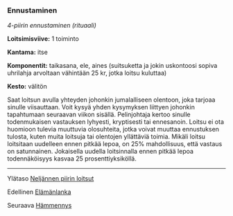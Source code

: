 ### Ennustaminen

*4-piirin ennustaminen (rituaali)*

**Loitsimisviive:** 1 toiminto

**Kantama:** itse

**Komponentit:** taikasana, ele, aines (suitsuketta ja jokin uskontoosi sopiva uhrilahja arvoltaan vähintään 25 kr, jotka loitsu kuluttaa)

**Kesto:** välitön

Saat loitsun avulla yhteyden johonkin jumalalliseen olentoon, joka tarjoaa sinulle viisauttaan. Voit kysyä yhden kysymyksen liittyen johonkin tapahtumaan seuraavan viikon sisällä. Pelinjohtaja kertoo sinulle todenmukaisen vastauksen lyhyesti, kryptisesti tai ennesanoin. Loitsu ei ota huomioon tulevia muuttuvia olosuhteita, jotka voivat muuttaa ennustuksen tulosta, kuten muita loitsuja tai olentojen yllättäviä toimia. Mikäli loitsu loitsitaan uudelleen ennen pitkää lepoa, on 25% mahdollisuus, että vastaus on satunnainen. Jokaisella uudella loitsinnalla ennen pitkää lepoa todennäköisyys kasvaa 25 prosenttiyksiköllä.

----

Ylätaso [Neljännen piirin loitsut](4_piirin_loitsut)

Edellinen [Elämänlanka](Elämänlanka)

Seuraava [Hämmennys](Hämmennys)
